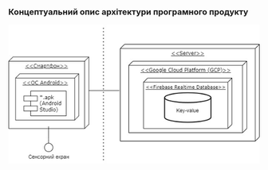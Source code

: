 ### Концептуальний опис архітектури програмного продукту
![UMLDiagram](https://github.com/oleksandrblazhko/ai-214-tsvetkov/blob/Laboratory_Work_4/1-SoftwareRequirements/1.5-SoftwareProjectPlanning/1.5.1-SoftwareArchitectConcept/System_architecture_concept_Tsvetkov.jpg)
